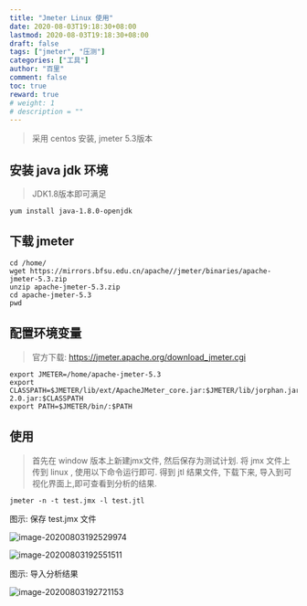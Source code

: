 ```yaml
---
title: "Jmeter Linux 使用"
date: 2020-08-03T19:18:30+08:00
lastmod: 2020-08-03T19:18:30+08:00
draft: false
tags: ["jmeter", "压测"]
categories: ["工具"]
author: "百里"
comment: false
toc: true
reward: true
# weight: 1
# description = ""
---
```


> 采用 centos 安装, jmeter 5.3版本

## 安装 java jdk 环境

> JDK1.8版本即可满足

````
yum install java-1.8.0-openjdk
````

## 下载 jmeter

```
cd /home/
wget https://mirrors.bfsu.edu.cn/apache//jmeter/binaries/apache-jmeter-5.3.zip
unzip apache-jmeter-5.3.zip
cd apache-jmeter-5.3
pwd

```

## 配置环境变量
> 官方下载: https://jmeter.apache.org/download_jmeter.cgi

```
export JMETER=/home/apache-jmeter-5.3
export CLASSPATH=$JMETER/lib/ext/ApacheJMeter_core.jar:$JMETER/lib/jorphan.jar:$JMETER/lib/logkit-2.0.jar:$CLASSPATH
export PATH=$JMETER/bin/:$PATH
```

## 使用
> 首先在 window 版本上新建jmx文件, 然后保存为测试计划. 将 jmx 文件上传到 linux , 使用以下命令运行即可. 得到 jtl 结果文件, 下载下来, 导入到可视化界面上,即可查看到分析的结果.

```
jmeter -n -t test.jmx -l test.jtl
```



图示: 保存 test.jmx 文件

![image-20200803192529974](https://cdn.jsdelivr.net/gh/yezihack/assets@master/b/20200803192531.png?imageslim)

![image-20200803192551511](https://cdn.jsdelivr.net/gh/yezihack/assets@master/b/20200803192552.png?imageslim)

图示: 导入分析结果

![image-20200803192721153](https://cdn.jsdelivr.net/gh/yezihack/assets@master/b/20200803192722.png?imageslim)